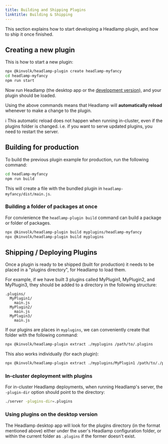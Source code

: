 ```yaml
---
title: Building and Shipping Plugins
linktitle: Building & Shipping
---
```


This section explains how to start developing a Headlamp plugin, and how
to ship it once finished.

## Creating a new plugin

This is how to start a new plugin:

```bash
npx @kinvolk/headlamp-plugin create headlamp-myfancy
cd headlamp-myfancy
npm run start
```

Now run Headlamp (the desktop app or the
[development version](../index.md##run-the-code)), and your plugin should be loaded.

Using the above commands means that Headlamp will **automatically reload**
whenever to make a change to the plugin.

ℹ️ This automatic reload does not happen when running in-cluster,
even if the plugins folder is changed. i.e. if you want to serve
updated plugins, you need to restart the server.

## Building for production

To build the previous plugin example for production, run the following
command:

```bash
cd headlamp-myfancy
npm run build
```

This will create a file with the bundled plugin in
`headlamp-myfancy/dist/main.js`.

### Building a folder of packages at once

For convienience the `headlamp-plugin build` command can build a 
package or folder of packages.

```bash
npx @kinvolk/headlamp-plugin build myplugins/headlamp-myfancy
npx @kinvolk/headlamp-plugin build myplugins
```

## Shipping / Deploying Plugins

Once a plugin is ready to be shipped (built for production) it needs to
be placed in a "plugins directory", for Headlamp to load them.

For example, if we have built 3 plugins called MyPlugin1, MyPlugin2, and
MyPlugin3, they should be added to a directory in the following structure:

  ```
  .plugins/
    MyPlugin1/
      main.js
    MyPlugin2/
      main.js
    MyPlugin3/
      main.js
  ```

If our plugins are places in `myplugins`, we can conveniently create that
folder with the following command:

```bash
npx @kinvolk/headlamp-plugin extract ./myplugins /path/to/.plugins
```

This also works individually (for each plugin):
```bash
npx @kinvolk/headlamp-plugin extract ./myplugins/MyPlugin1 /path/to/./plugins
```

### In-cluster deployment with plugins

For in-cluster Headlamp deployments, when running Headlamp's server,
the `-plugin-dir` option should point to the directory:

```bash
./server -plugins-dir=.plugins
```

### Using plugins on the desktop version

The Headlamp desktop app will look for the plugins directory (in the format
mentioned above) either under the user's Headlamp configuration folder,
or within the current folder as `.plugins` if the former doesn't exist.
